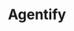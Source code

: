 <!-- HEADER SECTION -->
<div align="center">
    <a href="#>
        <img src="/assets/agentify-logo.svg" alt="Agentify logo" width="500" />
    </a>
    <h1>
        Agentify
    </h1>
</div>